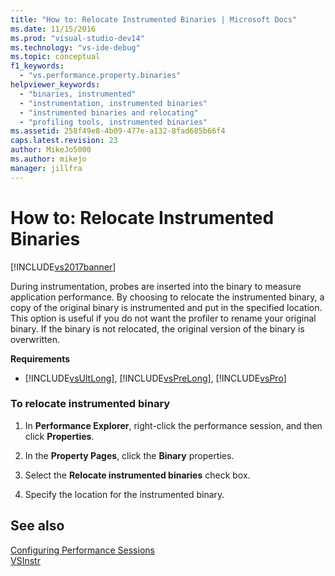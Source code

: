 ```yaml
---
title: "How to: Relocate Instrumented Binaries | Microsoft Docs"
ms.date: 11/15/2016
ms.prod: "visual-studio-dev14"
ms.technology: "vs-ide-debug"
ms.topic: conceptual
f1_keywords: 
  - "vs.performance.property.binaries"
helpviewer_keywords: 
  - "binaries, instrumented"
  - "instrumentation, instrumented binaries"
  - "instrumented binaries and relocating"
  - "profiling tools, instrumented binaries"
ms.assetid: 258f49e8-4b09-477e-a132-8fad685b66f4
caps.latest.revision: 23
author: MikeJo5000
ms.author: mikejo
manager: jillfra
---
```

# How to: Relocate Instrumented Binaries
[!INCLUDE[vs2017banner](../includes/vs2017banner.md)]

During instrumentation, probes are inserted into the binary to measure application performance. By choosing to relocate the instrumented binary, a copy of the original binary is instrumented and put in the specified location. This option is useful if you do not want the profiler to rename your original binary. If the binary is not relocated, the original version of the binary is overwritten.  
  
 **Requirements**  
  
- [!INCLUDE[vsUltLong](../includes/vsultlong-md.md)], [!INCLUDE[vsPreLong](../includes/vsprelong-md.md)], [!INCLUDE[vsPro](../includes/vspro-md.md)]  
  
### To relocate instrumented binary  
  
1. In **Performance Explorer**, right-click the performance session, and then click **Properties**.  
  
2. In the **Property Pages**, click the **Binary** properties.  
  
3. Select the **Relocate instrumented binaries** check box.  
  
4. Specify the location for the instrumented binary.  
  
## See also  
 [Configuring Performance Sessions](../profiling/configuring-performance-sessions.md)   
 [VSInstr](../profiling/vsinstr.md)
